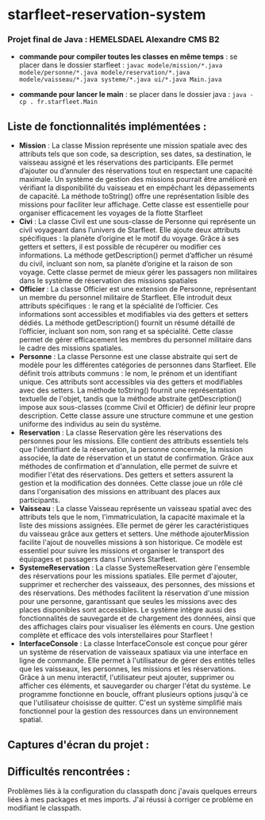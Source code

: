 # starfleet-reservation-system

### Projet final de Java : HEMELSDAEL Alexandre CMS B2

* **commande pour compiler toutes les classes en même temps** : se placer dans le dossier starfleet : `javac modele/mission/*.java modele/personne/*.java modele/reservation/*.java modele/vaisseau/*.java systeme/*.java ui/*.java Main.java`

* **commande pour lancer le main**  : se placer dans le dossier java : `java -cp . fr.starfleet.Main`

## Liste de fonctionnalités implémentées : 
* **Mission** : La classe Mission représente une mission spatiale avec des attributs tels que son code, sa description, ses dates, sa destination, le vaisseau assigné et les réservations des participants. Elle permet d’ajouter ou d’annuler des réservations tout en respectant une capacité maximale. Un système de gestion des missions pourrait être amélioré en vérifiant la disponibilité du vaisseau et en empêchant les dépassements de capacité. La méthode toString() offre une représentation lisible des missions pour faciliter leur affichage. Cette classe est essentielle pour organiser efficacement les voyages de la flotte Starfleet
* **Civi** : La classe Civil est une sous-classe de Personne qui représente un civil voyageant dans l’univers de Starfleet. Elle ajoute deux attributs spécifiques : la planète d’origine et le motif du voyage. Grâce à ses getters et setters, il est possible de récupérer ou modifier ces informations. La méthode getDescription() permet d’afficher un résumé du civil, incluant son nom, sa planète d’origine et la raison de son voyage. Cette classe permet de mieux gérer les passagers non militaires dans le système de réservation des missions spatiales
* **Officier** : La classe Officier est une extension de Personne, représentant un membre du personnel militaire de Starfleet. Elle introduit deux attributs spécifiques : le rang et la spécialité de l’officier. Ces informations sont accessibles et modifiables via des getters et setters dédiés. La méthode getDescription() fournit un résumé détaillé de l’officier, incluant son nom, son rang et sa spécialité. Cette classe permet de gérer efficacement les membres du personnel militaire dans le cadre des missions spatiales.
* **Personne** : La classe Personne est une classe abstraite qui sert de modèle pour les différentes catégories de personnes dans Starfleet. Elle définit trois attributs communs : le nom, le prénom et un identifiant unique. Ces attributs sont accessibles via des getters et modifiables avec des setters. La méthode toString() fournit une représentation textuelle de l'objet, tandis que la méthode abstraite getDescription() impose aux sous-classes (comme Civil et Officier) de définir leur propre description. Cette classe assure une structure commune et une gestion uniforme des individus au sein du système. 
* **Reservation** : La classe Reservation gère les réservations des personnes pour les missions. Elle contient des attributs essentiels tels que l'identifiant de la réservation, la personne concernée, la mission associée, la date de réservation et un statut de confirmation. Grâce aux méthodes de confirmation et d'annulation, elle permet de suivre et modifier l'état des réservations. Des getters et setters assurent la gestion et la modification des données. Cette classe joue un rôle clé dans l'organisation des missions en attribuant des places aux participants.
* **Vaisseau** : La classe Vaisseau représente un vaisseau spatial avec des attributs tels que le nom, l'immatriculation, la capacité maximale et la liste des missions assignées. Elle permet de gérer les caractéristiques du vaisseau grâce aux getters et setters. Une méthode ajouterMission facilite l'ajout de nouvelles missions à son historique. Ce modèle est essentiel pour suivre les missions et organiser le transport des équipages et passagers dans l'univers Starfleet.
* **SystemeReservation** : La classe SystemeReservation gère l'ensemble des réservations pour les missions spatiales. Elle permet d'ajouter, supprimer et rechercher des vaisseaux, des personnes, des missions et des réservations. Des méthodes facilitent la réservation d'une mission pour une personne, garantissant que seules les missions avec des places disponibles sont accessibles. Le système intègre aussi des fonctionnalités de sauvegarde et de chargement des données, ainsi que des affichages clairs pour visualiser les éléments en cours. Une gestion complète et efficace des vols interstellaires pour Starfleet !
* **InterfaceConsole** : La classe InterfaceConsole est conçue pour gérer un système de réservation de vaisseaux spatiaux via une interface en ligne de commande. Elle permet à l'utilisateur de gérer des entités telles que les vaisseaux, les personnes, les missions et les réservations. Grâce à un menu interactif, l'utilisateur peut ajouter, supprimer ou afficher ces éléments, et sauvegarder ou charger l'état du système. Le programme fonctionne en boucle, offrant plusieurs options jusqu'à ce que l'utilisateur choisisse de quitter. C'est un système simplifié mais fonctionnel pour la gestion des ressources dans un environnement spatial.


## Captures d'écran du projet : 

## Difficultés rencontrées : 
Problèmes liés à la configuration du classpath donc j'avais quelques erreurs liées à mes packages et mes imports. J'ai réussi à corriger ce problème en modifiant le classpath. 